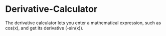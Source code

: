 # Derivative-Calculator
The derivative calculator lets you enter a mathematical expression, such as cos(x), and get its derivative (-sin(x)). 
